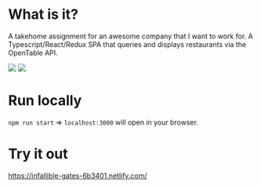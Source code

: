 # What is it?

A takehome assignment for an awesome company that I want to work for. A Typescript/React/Redux SPA that queries and displays restaurants via the OpenTable API.

<img src=https://github.com/jonathandannel/ristorio/blob/master/screen_edit.png/>

<img style="max-width: 50%; height: auto" src=https://github.com/jonathandannel/ristorio/blob/master/mobile.jpg/>

# Run locally

`npm run start` => `localhost:3000` will open in your browser.

# Try it out

https://infallible-gates-6b3401.netlify.com/
